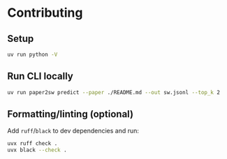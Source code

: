 # Contributing

## Setup
```bash
uv run python -V
```

## Run CLI locally
```bash
uv run paper2sw predict --paper ./README.md --out sw.jsonl --top_k 2
```

## Formatting/linting (optional)
Add `ruff`/`black` to dev dependencies and run:
```bash
uvx ruff check .
uvx black --check .
```
